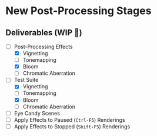 # New Post-Processing Stages

## Deliverables (WIP 🚧)
- [ ] Post-Processing Effects
  - [x] Vignetting
  - [ ] Tonemapping
  - [x] Bloom
  - [ ] Chromatic Aberration
- [ ] Test Suite
  - [x] Vignetting
  - [ ] Tonemapping
  - [x] Bloom
  - [ ] Chromatic Aberration
- [ ] Eye Candy Scenes
- [ ] Apply Effects to Paused (`Ctrl-F5`) Renderings
- [ ] Apply Effects to Stopped (`Shift-F5`) Renderings
